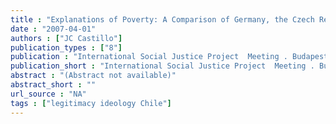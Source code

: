 ```yaml
---
title : "Explanations of Poverty: A Comparison of Germany, the Czech Republic and Chile"
date : "2007-04-01"
authors : ["JC Castillo"]
publication_types : ["8"]
publication : "International Social Justice Project  Meeting . Budapest, Social Sciences Faculty, Eötvös Loránd University"
publication_short : "International Social Justice Project  Meeting . Budapest, Social Sciences Faculty, Eötvös Loránd University"
abstract : "(Abstract not available)"
abstract_short : ""
url_source : "NA"
tags : ["legitimacy ideology Chile"]
---
```

